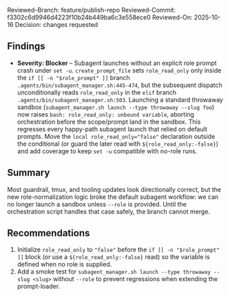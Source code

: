 Reviewed-Branch: feature/publish-repo
Reviewed-Commit: f3302c6d9946d4223f10b24b449ba6c3e558ece0
Reviewed-On: 2025-10-16
Decision: changes requested

## Findings
- **Severity: Blocker** – Subagent launches without an explicit role prompt crash under `set -u`. `create_prompt_file` sets `role_read_only` only inside the `if [[ -n "$role_prompt" ]]` branch `.agents/bin/subagent_manager.sh:445-474`, but the subsequent dispatch unconditionally reads `role_read_only` in the `elif` branch `.agents/bin/subagent_manager.sh:503`. Launching a standard throwaway sandbox (`subagent_manager.sh launch --type throwaway --slug foo`) now raises `bash: role_read_only: unbound variable`, aborting orchestration before the scope/prompt land in the sandbox. This regresses every happy-path subagent launch that relied on default prompts. Move the `local role_read_only="false"` declaration outside the conditional (or guard the later read with `${role_read_only:-false}`) and add coverage to keep `set -u` compatible with no-role runs.

## Summary
Most guardrail, tmux, and tooling updates look directionally correct, but the new role-normalization logic broke the default subagent workflow: we can no longer launch a sandbox unless `--role` is provided. Until the orchestration script handles that case safely, the branch cannot merge.

## Recommendations
1. Initialize `role_read_only` to `"false"` before the `if [[ -n "$role_prompt" ]]` block (or use a `${role_read_only:-false}` read) so the variable is defined when no role is supplied.
2. Add a smoke test for `subagent_manager.sh launch --type throwaway --slug <slug>` without `--role` to prevent regressions when extending the prompt-loader.
